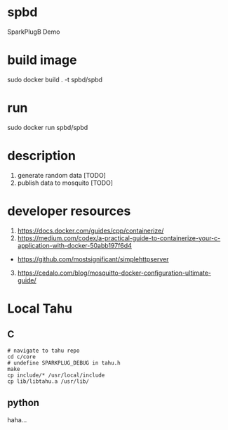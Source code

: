 # spbd
SparkPlugB Demo

# build image
sudo docker build . -t spbd/spbd

# run
sudo docker run spbd/spbd

# description
1. generate random data [TODO]
2. publish data to mosquito [TODO]

# developer resources
1. https://docs.docker.com/guides/cpp/containerize/
2. https://medium.com/codex/a-practical-guide-to-containerize-your-c-application-with-docker-50abb197f6d4
  - https://github.com/mostsignificant/simplehttpserver
3. https://cedalo.com/blog/mosquitto-docker-configuration-ultimate-guide/

# Local Tahu
## C
```
# navigate to tahu repo
cd c/core
# undefine SPARKPLUG_DEBUG in tahu.h
make
cp include/* /usr/local/include
cp lib/libtahu.a /usr/lib/

```
## python
haha...